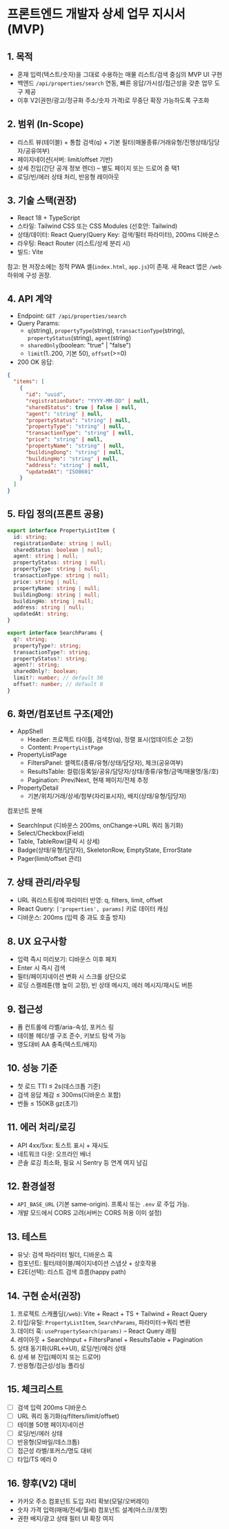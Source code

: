 # 프론트엔드 개발자 상세 업무 지시서 (MVP)

## 1. 목적
- 혼재 입력(텍스트/숫자)을 그대로 수용하는 매물 리스트/검색 중심의 MVP UI 구현
- 백엔드 `/api/properties/search` 연동, 빠른 응답/가시성/접근성을 갖춘 업무 도구 제공
- 이후 V2(권한/광고/정규화 주소/숫자 가격)로 무중단 확장 가능하도록 구조화

## 2. 범위 (In-Scope)
- 리스트 뷰(테이블) + 통합 검색(q) + 기본 필터(매물종류/거래유형/진행상태/담당자/공유여부)
- 페이지네이션(서버: limit/offset 기반)
- 상세 진입(간단 공개 정보 렌더) – 별도 페이지 또는 드로어 중 택1
- 로딩/빈/에러 상태 처리, 반응형 레이아웃

## 3. 기술 스택(권장)
- React 18 + TypeScript
- 스타일: Tailwind CSS 또는 CSS Modules (선호안: Tailwind)
- 상태/데이터: React Query(Query Key: 검색/필터 파라미터), 200ms 디바운스
- 라우팅: React Router (리스트/상세 분리 시)
- 빌드: Vite

참고: 현 저장소에는 정적 PWA 셸(`index.html`, `app.js`)이 존재. 새 React 앱은 `/web` 하위에 구성 권장.

## 4. API 계약
- Endpoint: `GET /api/properties/search`
- Query Params:
  - `q`(string), `propertyType`(string), `transactionType`(string), `propertyStatus`(string), `agent`(string)
  - `sharedOnly`(boolean: "true" | "false")
  - `limit`(1..200, 기본 50), `offset`(>=0)
- 200 OK 응답:
```json
{
  "items": [
    {
      "id": "uuid",
      "registrationDate": "YYYY-MM-DD" | null,
      "sharedStatus": true | false | null,
      "agent": "string" | null,
      "propertyStatus": "string" | null,
      "propertyType": "string" | null,
      "transactionType": "string" | null,
      "price": "string" | null,
      "propertyName": "string" | null,
      "buildingDong": "string" | null,
      "buildingHo": "string" | null,
      "address": "string" | null,
      "updatedAt": "ISO8601"
    }
  ]
}
```

## 5. 타입 정의(프론트 공용)
```ts
export interface PropertyListItem {
  id: string;
  registrationDate: string | null;
  sharedStatus: boolean | null;
  agent: string | null;
  propertyStatus: string | null;
  propertyType: string | null;
  transactionType: string | null;
  price: string | null;
  propertyName: string | null;
  buildingDong: string | null;
  buildingHo: string | null;
  address: string | null;
  updatedAt: string;
}

export interface SearchParams {
  q?: string;
  propertyType?: string;
  transactionType?: string;
  propertyStatus?: string;
  agent?: string;
  sharedOnly?: boolean;
  limit?: number; // default 50
  offset?: number; // default 0
}
```

## 6. 화면/컴포넌트 구조(제안)
- AppShell
  - Header: 프로젝트 타이틀, 검색창(q), 정렬 표시(업데이트순 고정)
  - Content: `PropertyListPage`
- PropertyListPage
  - FiltersPanel: 셀렉트(종류/유형/상태/담당자), 체크(공유여부)
  - ResultsTable: 컬럼(등록일/공유/담당자/상태/종류/유형/금액/매물명/동/호)
  - Pagination: Prev/Next, 현재 페이지/전체 추정
- PropertyDetail
  - 기본/위치/거래/상세/첨부(자리표시자), 배지(상태/유형/담당자)

컴포넌트 분해
- SearchInput (디바운스 200ms, onChange→URL 쿼리 동기화)
- Select/Checkbox(Field)
- Table, TableRow(클릭 시 상세)
- Badge(상태/유형/담당자), SkeletonRow, EmptyState, ErrorState
- Pager(limit/offset 관리)

## 7. 상태 관리/라우팅
- URL 쿼리스트링에 파라미터 반영: q, filters, limit, offset
- React Query: `['properties', params]` 키로 데이터 캐싱
- 디바운스: 200ms (입력 중 과도 호출 방지)

## 8. UX 요구사항
- 입력 즉시 미리보기: 디바운스 이후 페치
- Enter 시 즉시 검색
- 필터/페이지네이션 변화 시 스크롤 상단으로
- 로딩 스켈레톤(행 높이 고정), 빈 상태 메시지, 에러 메시지/재시도 버튼

## 9. 접근성
- 폼 컨트롤에 라벨/aria-속성, 포커스 링
- 테이블 헤더/셀 구조 준수, 키보드 탐색 가능
- 명도대비 AA 충족(텍스트/배지)

## 10. 성능 기준
- 첫 로드 TTI ≤ 2s(데스크톱 기준)
- 검색 응답 체감 ≤ 300ms(디바운스 포함)
- 번들 ≤ 150KB gz(초기)

## 11. 에러 처리/로깅
- API 4xx/5xx: 토스트 표시 + 재시도
- 네트워크 다운: 오프라인 배너
- 콘솔 로깅 최소화, 필요 시 Sentry 등 연계 여지 남김

## 12. 환경설정
- `API_BASE_URL` (기본 same-origin). 프록시 또는 `.env` 로 주입 가능.
- 개발 모드에서 CORS 고려(서버는 CORS 허용 이미 설정)

## 13. 테스트
- 유닛: 검색 파라미터 빌더, 디바운스 훅
- 컴포넌트: 필터/테이블/페이지네이션 스냅샷 + 상호작용
- E2E(선택): 리스트 검색 흐름(happy path)

## 14. 구현 순서(권장)
1) 프로젝트 스캐폴딩(`/web`): Vite + React + TS + Tailwind + React Query
2) 타입/유틸: `PropertyListItem`, `SearchParams`, 파라미터→쿼리 변환
3) 데이터 훅: `usePropertySearch(params)` – React Query 래핑
4) 레이아웃 + SearchInput + FiltersPanel + ResultsTable + Pagination
5) 상태 동기화(URL↔UI), 로딩/빈/에러 상태
6) 상세 뷰 진입(페이지 또는 드로어)
7) 반응형/접근성/성능 폴리싱

## 15. 체크리스트
- [ ] 검색 입력 200ms 디바운스
- [ ] URL 쿼리 동기화(q/filters/limit/offset)
- [ ] 테이블 50행 페이지네이션
- [ ] 로딩/빈/에러 상태
- [ ] 반응형(모바일/데스크톱)
- [ ] 접근성 라벨/포커스/명도 대비
- [ ] 타입/TS 에러 0

## 16. 향후(V2) 대비
- 카카오 주소 컴포넌트 도입 자리 확보(모달/오버레이)
- 숫자 가격 입력(매매/전세/월세) 컴포넌트 설계(마스크/포맷)
- 권한 배지/광고 상태 필터 UI 확장 여지
